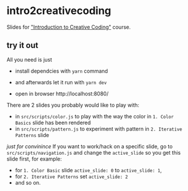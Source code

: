 # intro2creativecoding
Slides for ["Introduction to Creative Coding"](http://creative-coding.yoga/intro)  course.


## try it out 

All you need is just 

* install dependcies with `yarn` command

* and afterwards let it run with `yarn dev`

* open in browser http://localhost:8080/


There are 2 slides you probably would like to play with:
- in `src/scripts/color.js` to play with the way the color in `1. Color Basics` slide has been rendered
- in `src/scripts/pattern.js` to experiment with pattern in `2. Iterative Patterns` slide

*just for convinince*
If you want to work/hack on a specific slide, go to `src/scripts/navigation.js` and change the `active_slide` so you get this slide first, for example:
- for `1. Color Basic` slide `active_slide: 0` to `active_slide: 1`, 
- for `2. Iterative Patterns` set `active_slide: 2` 
- and so on.




